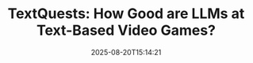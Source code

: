 ﻿---
title: "TextQuests: How Good are LLMs at Text-Based Video Games?"
date: "2025-08-20T15:14:21"
category: "Markets"
summary: ""
slug: "textquests how good are llms at textbased video games"
source_urls:
  - "https://huggingface.co/blog/textquests"
seo:
  title: "TextQuests: How Good are LLMs at Text-Based Video Games? | Hash n Hedge"
  description: ""
  keywords: ["news", "markets", "brief"]
---

